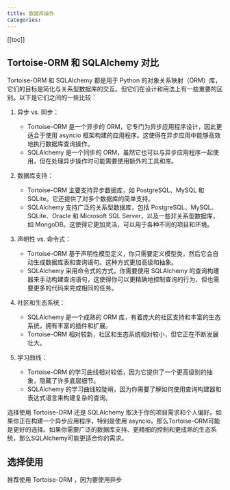 ```yaml
---
title: 数据库操作
categories:
---
```


[[toc]]

## Tortoise-ORM 和 SQLAlchemy   对比
Tortoise-ORM 和 SQLAlchemy 都是用于 Python 的对象关系映射（ORM）库，它们的目标是简化与关系型数据库的交互。但它们在设计和用法上有一些重要的区别。以下是它们之间的一些比较：

1. 异步 vs. 同步：
   - Tortoise-ORM 是一个异步的 ORM，它专门为异步应用程序设计，因此更适合于使用 asyncio 框架构建的应用程序。这使得在异步应用中能够高效地执行数据库查询操作。
   - SQLAlchemy 是一个同步的 ORM，虽然它也可以与异步应用程序一起使用，但在处理异步操作时可能需要使用额外的工具和库。

2. 数据库支持：
   - Tortoise-ORM 主要支持异步数据库，如 PostgreSQL、MySQL 和 SQLite。它还提供了对多个数据库的简单支持。
   - SQLAlchemy 支持广泛的关系型数据库，包括 PostgreSQL、MySQL、SQLite、Oracle 和 Microsoft SQL Server，以及一些非关系型数据库，如 MongoDB。这使得它更加灵活，可以用于各种不同的项目和环境。

3. 声明性 vs. 命令式：
   - Tortoise-ORM 基于声明性模型定义，你只需要定义模型类，然后它会自动生成数据库表和查询语句。这种方式更加高级和抽象。
   - SQLAlchemy 采用命令式的方式，你需要使用 SQLAlchemy 的查询构建器来手动构建查询语句，这使得你可以更精确地控制查询的行为，但也需要更多的代码来完成相同的任务。

4. 社区和生态系统：
   - SQLAlchemy 是一个成熟的 ORM 库，有着庞大的社区支持和丰富的生态系统，拥有丰富的插件和扩展。
   - Tortoise-ORM 相对较新，社区和生态系统相对较小，但它正在不断发展壮大。

5. 学习曲线：
   - Tortoise-ORM 的学习曲线相对较低，因为它提供了一个更高级别的抽象，隐藏了许多底层细节。
   - SQLAlchemy 的学习曲线较陡峭，因为你需要了解如何使用查询构建器和表达式语言来构建复杂的查询。

选择使用 Tortoise-ORM 还是 SQLAlchemy 取决于你的项目需求和个人偏好。如果你正在构建一个异步应用程序，特别是使用 asyncio，那么Tortoise-ORM可能是更好的选择。如果你需要广泛的数据库支持、更精细的控制和更成熟的生态系统，那么SQLAlchemy可能更适合你的需求。
 
 
 ## 选择使用
 推荐使用 Tortoise-ORM ，因为要使用异步